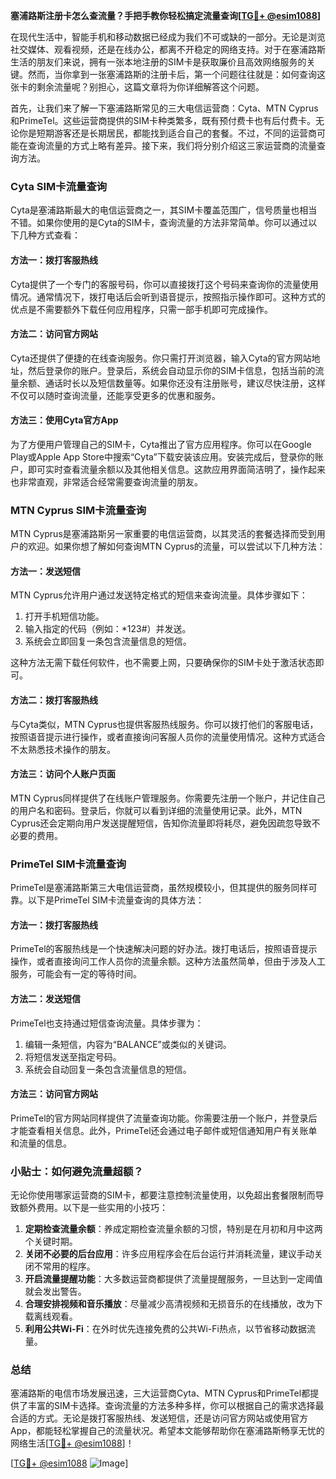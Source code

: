 **塞浦路斯注册卡怎么查流量？手把手教你轻松搞定流量查询[[TG💪+ @esim1088](https://t.me/s/esim1088)]**

在现代生活中，智能手机和移动数据已经成为我们不可或缺的一部分。无论是浏览社交媒体、观看视频，还是在线办公，都离不开稳定的网络支持。对于在塞浦路斯生活的朋友们来说，拥有一张本地注册的SIM卡是获取廉价且高效网络服务的关键。然而，当你拿到一张塞浦路斯的注册卡后，第一个问题往往就是：如何查询这张卡的剩余流量呢？别担心，这篇文章将为你详细解答这个问题。

首先，让我们来了解一下塞浦路斯常见的三大电信运营商：Cyta、MTN Cyprus和PrimeTel。这些运营商提供的SIM卡种类繁多，既有预付费卡也有后付费卡。无论你是短期游客还是长期居民，都能找到适合自己的套餐。不过，不同的运营商可能在查询流量的方式上略有差异。接下来，我们将分别介绍这三家运营商的流量查询方法。

### Cyta SIM卡流量查询

Cyta是塞浦路斯最大的电信运营商之一，其SIM卡覆盖范围广，信号质量也相当不错。如果你使用的是Cyta的SIM卡，查询流量的方法非常简单。你可以通过以下几种方式查看：

#### 方法一：拨打客服热线
Cyta提供了一个专门的客服号码，你可以直接拨打这个号码来查询你的流量使用情况。通常情况下，拨打电话后会听到语音提示，按照指示操作即可。这种方式的优点是不需要额外下载任何应用程序，只需一部手机即可完成操作。

#### 方法二：访问官方网站
Cyta还提供了便捷的在线查询服务。你只需打开浏览器，输入Cyta的官方网站地址，然后登录你的账户。登录后，系统会自动显示你的SIM卡信息，包括当前的流量余额、通话时长以及短信数量等。如果你还没有注册账号，建议尽快注册，这样不仅可以随时查询流量，还能享受更多的优惠和服务。

#### 方法三：使用Cyta官方App
为了方便用户管理自己的SIM卡，Cyta推出了官方应用程序。你可以在Google Play或Apple App Store中搜索“Cyta”下载安装该应用。安装完成后，登录你的账户，即可实时查看流量余额以及其他相关信息。这款应用界面简洁明了，操作起来也非常直观，非常适合经常需要查询流量的朋友。

### MTN Cyprus SIM卡流量查询

MTN Cyprus是塞浦路斯另一家重要的电信运营商，以其灵活的套餐选择而受到用户的欢迎。如果你想了解如何查询MTN Cyprus的流量，可以尝试以下几种方法：

#### 方法一：发送短信
MTN Cyprus允许用户通过发送特定格式的短信来查询流量。具体步骤如下：
1. 打开手机短信功能。
2. 输入指定的代码（例如：*123#）并发送。
3. 系统会立即回复一条包含流量信息的短信。

这种方法无需下载任何软件，也不需要上网，只要确保你的SIM卡处于激活状态即可。

#### 方法二：拨打客服热线
与Cyta类似，MTN Cyprus也提供客服热线服务。你可以拨打他们的客服电话，按照语音提示进行操作，或者直接询问客服人员你的流量使用情况。这种方式适合不太熟悉技术操作的朋友。

#### 方法三：访问个人账户页面
MTN Cyprus同样提供了在线账户管理服务。你需要先注册一个账户，并记住自己的用户名和密码。登录后，你就可以看到详细的流量使用记录。此外，MTN Cyprus还会定期向用户发送提醒短信，告知你流量即将耗尽，避免因疏忽导致不必要的费用。

### PrimeTel SIM卡流量查询

PrimeTel是塞浦路斯第三大电信运营商，虽然规模较小，但其提供的服务同样可靠。以下是PrimeTel SIM卡流量查询的具体方法：

#### 方法一：拨打客服热线
PrimeTel的客服热线是一个快速解决问题的好办法。拨打电话后，按照语音提示操作，或者直接询问工作人员你的流量余额。这种方法虽然简单，但由于涉及人工服务，可能会有一定的等待时间。

#### 方法二：发送短信
PrimeTel也支持通过短信查询流量。具体步骤为：
1. 编辑一条短信，内容为“BALANCE”或类似的关键词。
2. 将短信发送至指定号码。
3. 系统会自动回复一条包含流量信息的短信。

#### 方法三：访问官方网站
PrimeTel的官方网站同样提供了流量查询功能。你需要注册一个账户，并登录后才能查看相关信息。此外，PrimeTel还会通过电子邮件或短信通知用户有关账单和流量的信息。

### 小贴士：如何避免流量超额？

无论你使用哪家运营商的SIM卡，都要注意控制流量使用，以免超出套餐限制而导致额外费用。以下是一些实用的小技巧：

1. **定期检查流量余额**：养成定期检查流量余额的习惯，特别是在月初和月中这两个关键时期。
2. **关闭不必要的后台应用**：许多应用程序会在后台运行并消耗流量，建议手动关闭不常用的程序。
3. **开启流量提醒功能**：大多数运营商都提供了流量提醒服务，一旦达到一定阈值就会发出警告。
4. **合理安排视频和音乐播放**：尽量减少高清视频和无损音乐的在线播放，改为下载离线观看。
5. **利用公共Wi-Fi**：在外时优先连接免费的公共Wi-Fi热点，以节省移动数据流量。

### 总结

塞浦路斯的电信市场发展迅速，三大运营商Cyta、MTN Cyprus和PrimeTel都提供了丰富的SIM卡选择。查询流量的方法多种多样，你可以根据自己的需求选择最合适的方式。无论是拨打客服热线、发送短信，还是访问官方网站或使用官方App，都能轻松掌握自己的流量状况。希望本文能够帮助你在塞浦路斯畅享无忧的网络生活[[TG💪+ @esim1088](https://t.me/s/esim1088)]！

[[TG💪+ @esim1088](https://t.me/s/esim1088) ![Image](https://i.postimg.cc/4NQfJmqS/Snipaste-2025-05-13-00-14-12.png)]